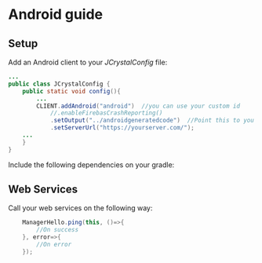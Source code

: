 # Android guide

## Setup

Add an Android client to your _JCrystalConfig_ file: 

```java
...
public class JCrystalConfig {
	public static void config(){
		...
		CLIENT.addAndroid("android")  //you can use your custom id
			//.enableFirebasCrashReporting()
			.setOutput("../androidgeneratedcode")  //Point this to you angular project src folder
			.setServerUrl("https://yourserver.com/");
    ...
	}
}
```

Include the following dependencies on your gradle:


## Web Services

Call your web services on the following way:

```java
    ManagerHello.ping(this, ()=>{
      	//On success
    }, error=>{
		//On error
	});
```